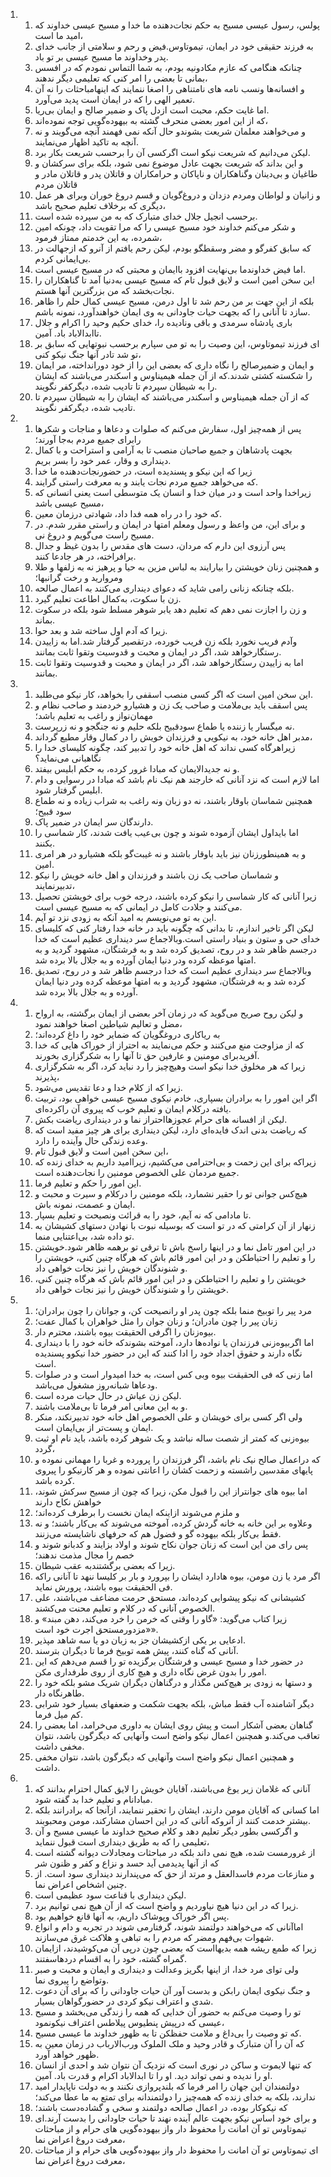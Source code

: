 <ol>
  <li>
    <ol>
      <li>پولس، رسول عیسی مسیح به حکم نجات‌دهنده ما خدا و مسیح عیسی خداوند که امید ما است،</li>
      <li>به فرزند حقیقی خود در ایمان، تیموتاوس.فیض و رحم و سلامتی از جانب خدای پدر وخداوند ما مسیح عیسی بر تو باد.</li>
      <li>چنانکه هنگامی که عازم مکادونیه بودم، به شما التماس نمودم که در افسس بمانی تا بعضی را امر کنی که تعلیمی دیگر ندهند،</li>
      <li>و افسانه‌ها ونسب نامه های نامتناهی را اصغا ننمایند که اینهامباحثات را نه آن تعمیر الهی را که در ایمان است پدید می‌آورد.</li>
      <li>اما غایت حکم، محبت است ازدل پاک و ضمیر صالح و ایمان بی‌ریا.</li>
      <li>که از این امور بعضی منحرف گشته به بیهوده‌گویی توجه نموده‌اند،</li>
      <li>و می‌خواهند معلمان شریعت بشوندو حال آنکه نمی فهمند آنچه می‌گویند و نه آنچه به تاکید اظهار می‌نمایند.</li>
      <li>لیکن می‌دانیم که شریعت نیکو است اگرکسی آن را برحسب شریعت بکار برد.</li>
      <li>و این بداند که شریعت بجهت عادل موضوع نمی شود، بلکه برای سرکشان و طاغیان و بی‌دینان وگناهکاران و ناپاکان و حرامکاران و قاتلان پدر و قاتلان مادر و قاتلان مردم</li>
      <li>و زانیان و لواطان ومردم دزدان و دروغ‌گویان و قسم دروغ خوران وبرای هر عمل دیگری که برخلاف تعلیم صحیح باشد،</li>
      <li>برحسب انجیل جلال خدای متبارک که به من سپرده شده است.</li>
      <li>و شکر می‌کنم خداوند خود مسیح عیسی را که مرا تقویت داد، چونکه امین شمرده، به این خدمتم ممتاز فرمود،</li>
      <li>که سابق کفرگو و مضر وسقطگو بودم، لیکن رحم یافتم از آنرو که ازجهالت در بی‌ایمانی کردم.</li>
      <li>اما فیض خداوندما بی‌نهایت افزود با‌ایمان و محبتی که در مسیح عیسی است.</li>
      <li>این سخن امین است و لایق قبول تام که مسیح عیسی به‌دنیا آمد تا گناهکاران را نجات‌بخشد که من بزرگترین آنها هستم.</li>
      <li>بلکه از این جهت بر من رحم شد تا اول درمن، مسیح عیسی کمال حلم را ظاهر سازد تا آنانی را که بجهت حیات جاودانی به وی ایمان خواهند‌آورد، نمونه باشم.</li>
      <li>باری پادشاه سرمدی و باقی ونادیده را، خدای حکیم وحید را اکرام و جلال تاابدالاباد باد. آمین.</li>
      <li>‌ای فرزند تیموتاوس، این وصیت را به تو می سپارم برحسب نبوتهایی که سابق بر تو شد تادر آنها جنگ نیکو کنی،</li>
      <li>و ایمان و ضمیرصالح را نگاه داری که بعضی این را از خود دورانداخته، مر ایمان را شکسته کشتی شدند.که از آن جمله هیمیناوس و اسکندر می‌باشند که ایشان را به شیطان سپردم تا تادیب شده، دیگرکفر نگویند.</li>
      <li>که از آن جمله هیمیناوس و اسکندر می‌باشند که ایشان را به شیطان سپردم تا تادیب شده، دیگرکفر نگویند.</li>
    </ol>
  </li>
  <li>
    <ol>
      <li>پس از همه‌چیز اول، سفارش می‌کنم که صلوات و دعاها و مناجات و شکرها رابرای جمیع مردم به‌جا آورند؛</li>
      <li>بجهت پادشاهان و جمیع صاحبان منصب تا به آرامی و استراحت و با کمال دینداری و وقار، عمر خود را بسر بریم.</li>
      <li>زیرا که این نیکو و پسندیده است، در حضورنجات‌دهنده ما خدا</li>
      <li>که می‌خواهد جمیع مردم نجات یابند و به معرفت راستی گرایند.</li>
      <li>زیراخدا واحد است و در میان خدا و انسان یک متوسطی است یعنی انسانی که مسیح عیسی باشد،</li>
      <li>که خود را در راه همه فدا داد، شهادتی درزمان معین.</li>
      <li>و برای این، من واعظ و رسول ومعلم امتها در ایمان و راستی مقرر شدم. در مسیح راست می‌گویم و دروغ نی.</li>
      <li>پس آرزوی این دارم که مردان، دست های مقدس را بدون غیظ و جدال برافراخته، در هر جادعا کنند.</li>
      <li>و همچنین زنان خویشتن را بیارایند به لباس مزین به حیا و پرهیز نه به زلفها و طلا ومروارید و رخت گرانبها؛</li>
      <li>بلکه چنانکه زنانی رامی شاید که دعوای دینداری می‌کنند به اعمال صالحه.</li>
      <li>زن با سکوت، به‌کمال اطاعت تعلیم گیرد.</li>
      <li>و زن را اجازت نمی دهم که تعلیم دهد یابر شوهر مسلط شود بلکه در سکوت بماند.</li>
      <li>زیرا که آدم اول ساخته شد و بعد حوا.</li>
      <li>وآدم فریب نخورد بلکه زن فریب خورده، درتقصیر گرفتار شد.اما به زاییدن رستگارخواهد شد، اگر در ایمان و محبت و قدوسیت وتقوا ثابت بمانند.</li>
      <li>اما به زاییدن رستگارخواهد شد، اگر در ایمان و محبت و قدوسیت وتقوا ثابت بمانند.</li>
    </ol>
  </li>
  <li>
    <ol>
      <li>این سخن امین است که اگر کسی منصب اسقفی را بخواهد، کار نیکو می‌طلبد.</li>
      <li>پس اسقف باید بی‌ملامت و صاحب یک زن و هشیارو خردمند و صاحب نظام و مهمان‌نواز و راغب به تعلیم باشد؛</li>
      <li>نه میگسار یا زننده یا طماع سودقبیح بلکه حلیم و نه جنگجو و نه زرپرست.</li>
      <li>مدبر اهل خانه خود، به نیکویی و فرزندان خویش را در کمال وقار مطیع گرداند،</li>
      <li>زیراهرگاه کسی نداند که اهل خانه خود را تدبیر کند، چگونه کلیسای خدا را نگاهبانی می‌نماید؟</li>
      <li>و نه جدیدالایمان که مبادا غرور کرده، به حکم ابلیس بیفتد.</li>
      <li>اما لازم است که نزد آنانی که خارجند هم نیک نام باشد که مبادا در رسوایی و دام ابلیس گرفتار شود.</li>
      <li>همچنین شماسان باوقار باشند، نه دو زبان ونه راغب به شراب زیاده و نه طماع سود قبیح؛</li>
      <li>دارندگان سر ایمان در ضمیر پاک.</li>
      <li>اما بایداول ایشان آزموده شوند و چون بی‌عیب یافت شدند، کار شماسی را بکنند.</li>
      <li>و به همینطورزنان نیز باید باوقار باشند و نه غیبت‌گو بلکه هشیارو در هر امری امین.</li>
      <li>و شماسان صاحب یک زن باشند و فرزندان و اهل خانه خویش را نیکو تدبیرنمایند،</li>
      <li>زیرا آنانی که کار شماسی را نیکو کرده باشند، درجه خوب برای خویشتن تحصیل می‌کنند و جلادت کامل در ایمانی که به مسیح عیسی است.</li>
      <li>این به تو می‌نویسم به امید آنکه به زودی نزد تو آیم.</li>
      <li>لیکن اگر تاخیر اندازم، تا بدانی که چگونه باید در خانه خدا رفتار کنی که کلیسای خدای حی و ستون و بنیاد راستی است.وبالاجماع سر دینداری عظیم است که خدا درجسم ظاهر شد و در روح، تصدیق کرده شد و به فرشتگان، مشهود گردید و به امتها موعظه کرده ودر دنیا ایمان آورده و به جلال بالا برده شد.</li>
      <li>وبالاجماع سر دینداری عظیم است که خدا درجسم ظاهر شد و در روح، تصدیق کرده شد و به فرشتگان، مشهود گردید و به امتها موعظه کرده ودر دنیا ایمان آورده و به جلال بالا برده شد.</li>
    </ol>
  </li>
  <li>
    <ol>
      <li>و لیکن روح صریح می‌گوید که در زمان آخر بعضی از ایمان برگشته، به ارواح مضل و تعالیم شیاطین اصغا خواهند نمود،</li>
      <li>به ریاکاری دروغگویان که ضمایر خود را داغ کرده‌اند؛</li>
      <li>که از مزاوجت منع می‌کنند و حکم می‌نمایند به احتراز از خوراک هایی که خدا آفریدبرای مومنین و عارفین حق تا آنها را به شکرگزاری بخورند.</li>
      <li>زیرا که هر مخلوق خدا نیکو است وهیچ‌چیز را رد نباید کرد، اگر به شکرگزاری پذیرند،</li>
      <li>زیرا که از کلام خدا و دعا تقدیس می‌شود.</li>
      <li>اگر این امور را به برادران بسپاری، خادم نیکوی مسیح عیسی خواهی بود، تربیت یافته درکلام ایمان و تعلیم خوب که پیروی آن راکرده‌ای.</li>
      <li>لیکن از افسانه های حرام عجوزهااحتراز نما و در دینداری ریاضت بکش.</li>
      <li>که ریاضت بدنی اندک فایده‌ای دارد، لیکن دینداری برای هر چیز مفید است که وعده زندگی حال وآینده را دارد.</li>
      <li>این سخن امین است و لایق قبول تام،</li>
      <li>زیراکه برای این زحمت و بی‌احترامی می‌کشیم، زیراامید داریم به خدای زنده که جمیع مردمان علی الخصوص مومنین را نجات‌دهنده است.</li>
      <li>این امور را حکم و تعلیم فرما.</li>
      <li>هیچ‌کس جوانی تو را حقیر نشمارد، بلکه مومنین را درکلام و سیرت و محبت و ایمان و عصمت، نمونه باش.</li>
      <li>تا مادامی که نه آیم، خود را به قرائت ونصیحت و تعلیم بسپار.</li>
      <li>زنهار از آن کرامتی که در تو است که بوسیله نبوت با نهادن دستهای کشیشان به تو داده شد، بی‌اعتنایی منما.</li>
      <li>در این امور تامل نما و در اینها راسخ باش تا ترقی تو برهمه ظاهر شود.خویشتن را و تعلیم را احتیاطکن و در این امور قائم باش که هرگاه چنین کنی، خویشتن را و شنوندگان خویش را نیز نجات خواهی داد.</li>
      <li>خویشتن را و تعلیم را احتیاطکن و در این امور قائم باش که هرگاه چنین کنی، خویشتن را و شنوندگان خویش را نیز نجات خواهی داد.</li>
    </ol>
  </li>
  <li>
    <ol>
      <li>مرد پیر را توبیخ منما بلکه چون پدر او رانصیحت کن، و جوانان را چون برادران؛</li>
      <li>زنان پیر را چون مادران؛ و زنان جوان را مثل خواهران با کمال عفت؛</li>
      <li>بیوه‌زنان را اگرفی الحقیقت بیوه باشند، محترم دار.</li>
      <li>اما اگربیوه‌زنی فرزندان یا نواده‌ها دارد، آموخته بشوندکه خانه خود را با دینداری نگاه دارند و حقوق اجداد خود را ادا کنند که این در حضور خدا نیکوو پسندیده است.</li>
      <li>اما زنی که فی الحقیقت بیوه وبی کس است، به خدا امیدوار است و در صلوات ودعاها شبانه‌روز مشغول می‌باشد.</li>
      <li>لیکن زن عیاش در حال حیات مرده است.</li>
      <li>و به این معانی امر فرما تا بی‌ملامت باشند.</li>
      <li>ولی اگر کسی برای خویشان و علی الخصوص اهل خانه خود تدبیرنکند، منکر ایمان و پست‌تر از بی‌ایمان است.</li>
      <li>بیوه‌زنی که کمتر از شصت ساله نباشد و یک شوهر کرده باشد، باید نام او ثبت گردد،</li>
      <li>که دراعمال صالح نیک نام باشد، اگر فرزندان را پرورده و غربا را مهمانی نموده و پایهای مقدسین راشسته و زحمت کشان را اعانتی نموده و هر کارنیکو را پیروی کرده باشد.</li>
      <li>اما بیوه های جوانتراز این را قبول مکن، زیرا که چون از مسیح سرکش شوند، خواهش نکاح دارند</li>
      <li>و ملزم می‌شوند ازاینکه ایمان نخست را برطرف کرده‌اند؛</li>
      <li>وعلاوه بر این خانه به خانه گردش کرده، آموخته می‌شوند که بی‌کار باشند؛ و نه فقط بی‌کار بلکه بیهوده گو و فضول هم که حرفهای ناشایسته می‌زنند.</li>
      <li>پس رای من این است که زنان جوان نکاح شوند و اولاد بزایند و کدبانو شوند و خصم را مجال مذمت ندهند؛</li>
      <li>زیرا که بعضی برگشتندبه عقب شیطان.</li>
      <li>اگر مرد یا زن مومن، بیوه هادارد ایشان را بپرورد و بار بر کلیسا ننهد تا آنانی راکه فی الحقیقت بیوه باشند، پرورش نماید.</li>
      <li>کشیشانی که نیکو پیشوایی کرده‌اند، مستحق حرمت مضاعف می‌باشند، علی الخصوص آنانی که در کلام و تعلیم محنت می‌کشند.</li>
      <li>زیرا کتاب می‌گوید: «گاو را وقتی که خرمن را خرد می‌کند، دهن مبند» و «مزدورمستحق اجرت خود است».</li>
      <li>ادعایی بر یکی ازکشیشان جز به زبان دو یا سه شاهد مپذیر.</li>
      <li>آنانی که گناه کنند، پیش همه توبیخ فرما تا دیگران بترسند.</li>
      <li>در حضور خدا و مسیح عیسی و فرشتگان برگزیده تو را قسم می‌دهم که این امور را بدون غرض نگاه داری و هیچ کاری از روی طرفداری مکن.</li>
      <li>و دستها به زودی بر هیچ‌کس مگذار و درگناهان دیگران شریک مشو بلکه خود را طاهرنگاه دار.</li>
      <li>دیگر آشامنده آب فقط مباش، بلکه بجهت شکمت و ضعفهای بسیار خود شرابی کم میل فرما.</li>
      <li>گناهان بعضی آشکار است و پیش روی ایشان به داوری می‌خرامد، اما بعضی را تعاقب می‌کند.و همچنین اعمال نیکو واضح است وآنهایی که دیگرگون باشد، نتوان مخفی داشت.</li>
      <li>و همچنین اعمال نیکو واضح است وآنهایی که دیگرگون باشد، نتوان مخفی داشت.</li>
    </ol>
  </li>
  <li>
    <ol>
      <li>آنانی که غلامان زیر یوغ می‌باشند، آقایان خویش را لایق کمال احترام بدانند که مبادانام و تعلیم خدا بد گفته شود.</li>
      <li>اما کسانی که آقایان مومن دارند، ایشان را تحقیر ننمایند، ازآنجا که برادرانند بلکه بیشتر خدمت کنند از آنروکه آنانی که در این احسان مشارکند، مومن ومحبوبند.</li>
      <li>و اگرکسی بطور دیگر تعلیم دهد و کلام صحیح خداوند ما عیسی مسیح و آن تعلیمی را که به طریق دینداری است قبول ننماید،</li>
      <li>از غرورمست شده، هیچ نمی داند بلکه در مباحثات ومجادلات دیوانه گشته است که از آنها پدیدمی آید حسد و نزاع و کفر و ظنون شر</li>
      <li>و منازعات مردم فاسدالعقل و مرتد از حق که می‌پندارند دینداری سود است. از چنین اشخاص اعراض نما.</li>
      <li>لیکن دینداری با قناعت سود عظیمی است.</li>
      <li>زیرا که در این دنیا هیچ نیاوردیم و واضح است که از آن هیچ نمی توانیم برد.</li>
      <li>پس اگر خوراک وپوشاک داریم، به آنها قانع خواهیم بود.</li>
      <li>اماآنانی که می‌خواهند دولتمند شوند، گرفتارمی شوند در تجربه و دام و انواع شهوات بی‌فهم ومضر که مردم را به تباهی و هلاکت غرق می‌سازند.</li>
      <li>زیرا که طمع ریشه همه بدیهااست که بعضی چون در‌پی آن می‌کوشیدند، ازایمان گمراه گشته، خود را به اقسام دردهاسفتند.</li>
      <li>ولی تو‌ای مرد خدا، از اینها بگریز وعدالت و دینداری و ایمان و محبت و صبر وتواضع را پیروی نما.</li>
      <li>و جنگ نیکوی ایمان رابکن و بدست آور آن حیات جاودانی را که برای آن دعوت شدی و اعتراف نیکو کردی در حضورگواهان بسیار.</li>
      <li>تو را وصیت می‌کنم به حضور آن خدایی که همه را زندگی می‌بخشد و مسیح عیسی که در‌پیش پنطیوس پیلاطس اعتراف نیکونمود،</li>
      <li>که تو وصیت را بی‌داغ و ملامت حفظکن تا به ظهور خداوند ما عیسی مسیح.</li>
      <li>که آن را آن متبارک و قادر وحید و ملک الملوک ورب‌الارباب در زمان معین به ظهور خواهد آورد.</li>
      <li>که تنها لایموت و ساکن در نوری است که نزدیک آن نتوان شد و احدی از انسان او را ندیده و نمی تواند دید. او را تا ابدالاباد اکرام و قدرت باد. آمین.</li>
      <li>دولتمندان این جهان را امر فرما که بلندپروازی نکنند و به دولت ناپایدار امید ندارند، بلکه به خدای زنده که همه‌چیز را دولتمندانه برای تمتع به ما عطا می‌کند؛</li>
      <li>که نیکوکار بوده، در اعمال صالحه دولتمند و سخی و گشاده‌دست باشند؛</li>
      <li>و برای خود اساس نیکو بجهت عالم آینده نهند تا حیات جاودانی را بدست آرند.‌ای تیموتاوس تو آن امانت را محفوظ دار واز بیهوده‌گویی های حرام و از مباحثات معرفت دروغ اعراض نما،</li>
      <li>‌ای تیموتاوس تو آن امانت را محفوظ دار واز بیهوده‌گویی های حرام و از مباحثات معرفت دروغ اعراض نما،</li>
    </ol>
  </li>
</ol>